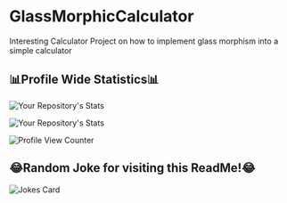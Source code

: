# GlassMorphicCalculator
Interesting Calculator
Project on how to implement glass morphism into a simple calculator

## 📊Profile Wide Statistics📊

![Your Repository's Stats](https://github-readme-stats.vercel.app/api?username=ethanw2457&show_icons=true)

![Your Repository's Stats](https://github-readme-stats.vercel.app/api/top-langs/?username=ethanw2457&theme=blue-green)

![Profile View Counter](https://komarev.com/ghpvc/?username=ethanw2457)

## 😂Random Joke for visiting this ReadMe!😂
![Jokes Card](https://readme-jokes.vercel.app/api)
